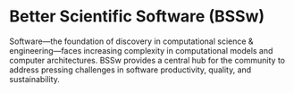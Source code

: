 # Better Scientific Software (BSSw)

Software—the foundation of discovery in computational science & engineering—faces increasing complexity in computational models and computer architectures. BSSw provides a central hub for the community to address pressing challenges in software productivity, quality, and sustainability.

<!---
Prior version:
Scientific software has emerged as an essential discipline in its own right.   Because computational models, computer architectures, and scientific software projects have become extremely complex, the Computational Science & Engineering (CSE) community now has a unique opportunity—and an implicit mandate—to address pressing challenges in scientific software productivity, quality, and sustainability. 
--->

<!---
Slide1 Left: items/bssw-site-has-a-new-integrated-content-map
Slide1 Right: items/python-for-hpc
Slide2 Left: blog_posts/building-community-through-software-policies
Slide2 Right: images/raw/master/Blog_0819_xSDK_blueV3_sm.png
Slide3 Left: blog_posts/when-not-to-write-automated-tests
Slide3 Right: events/best-practices-for-hpc-software-developers-webinar-series 
--->


<!---
[Site Overview](SiteOverview.md)

[Communities Overview](CommunitiesOverview.md)

[Intro to CSE](IntroToCse.md)

[Intro to HPC](IntroToHpc.md)

--->

